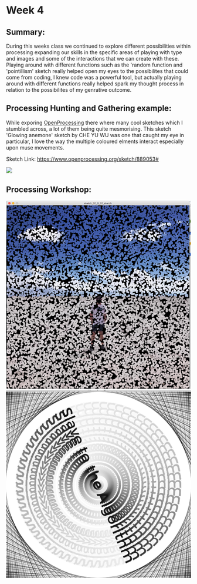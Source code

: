 # Week 4 

## Summary:
During this weeks class we continued to explore different possibilities within processing expanding our skills in the specific areas of playing with type and images and some of the interactions that we can create with these. Playing around with different functions such as the 'random function and 'pointillism' sketch really helped open my eyes to the possibilites that could come from coding, I knew code was a powerful tool, but actually playing around with different functions really helped spark my thought process in relation to the possibilites of my genrative outcome. 

## Processing Hunting and Gathering example:
While exporing [OpenProcessing](https://www.openprocessing.org/ "OpenProcessing") there where many cool sketches which I stumbled across, a lot of them being quite mesmorising. This sketch 'Glowing anemone' sketch by CHE YU WU was one that caught my eye in particular, I love the way the multiple coloured elments interact especially upon muse movements. 

Sketch Link: https://www.openprocessing.org/sketch/889053#

![](Glowing.gif)


## Processing Workshop:
![](Week4_2.png)
![](Week4_1.png)
